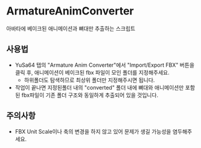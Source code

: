 # ArmatureAnimConverter
아바타에 베이크된 애니메이션과 뼈대만 추출하는 스크립트

## 사용법
- YuSa64 탭의 "Armature Anim Converter"에서 "Import/Export FBX" 버튼을 클릭 후, 애니메이션이 베이크된 fbx 파일이 모인 폴더를 지정해주세요.
  - 하위폴더도 탐색하므로 최상위 폴더만 지정해주시면 됩니다.
- 작업이 끝나면 지정된폴더 내의 "converted" 폴더 내에 뼈대와 애니메이션만 포함된 fbx파일이 기존 폴더 구조와 동일하게 추출되어 있을 것입니다.

## 주의사항
 - FBX Unit Scale이나 축의 변경을 하지 않고 있어 문제가 생길 가능성을 염두해주세요.
